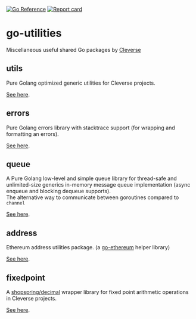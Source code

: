 [![Go Reference](https://pkg.go.dev/badge/github.com/Cleverse/go-utilities.svg)](https://pkg.go.dev/github.com/Cleverse/go-utilities)
[![Report card](https://goreportcard.com/badge/github.com/Cleverse/go-utilities)](https://goreportcard.com/report/github.com/Cleverse/go-utilities)

# go-utilities

Miscellaneous useful shared Go packages by [Cleverse](https://about.cleverse.com)

## utils

Pure Golang optimized generic utilities for Cleverse projects.

[See here](utils/README.md).

## errors

Pure Golang errors library with stacktrace support (for wrapping and formatting an errors).

[See here](errors/README.md).

## queue

A Pure Golang low-level and simple queue library for thread-safe and unlimited-size generics in-memory message queue implementation (async enqueue and blocking dequeue supports).\
The alternative way to communicate between goroutines compared to `channel`

[See here](queue/README.md).

## address

Ethereum address utilities package. (a [go-ethereum](https://github.com/ethereum/go-ethereum) helper library)

[See here](address/README.md).

## fixedpoint

A [shopspring/decimal](https://github.com/shopspring/decimal) wrapper library for fixed point arithmetic operations in Cleverse projects.

[See here](fixedpoint/README.md).

